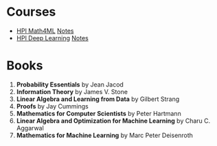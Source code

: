 # Courses

- [HPI Math4ML](https://www.youtube.com/playlist?list=PLkxomGYFWp67infnvPmEcqyQqk0q6ntrY) [Notes]()
- [HPI Deep Learning](https://www.youtube.com/playlist?list=PLkxomGYFWp65K_TuG2vxsnzf84WdDHLk0) [Notes]()

# Books

1. **Probability Essentials** by Jean Jacod
2. **Information Theory** by James V. Stone
3. **Linear Algebra and Learning from Data** by Gilbert Strang
4. **Proofs** by Jay Cummings
5. **Mathematics for Computer Scientists** by Peter Hartmann
6. **Linear Algebra and Optimization for Machine Learning** by Charu C. Aggarwal
7. **Mathematics for Machine Learning** by Marc Peter Deisenroth
